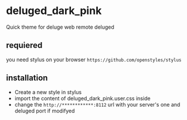 # deluged_dark_pink
Quick theme for deluge web remote deluged

## requiered
you need stylus on your browser 
``https://github.com/openstyles/stylus``

## installation
- Create a new style in stylus
- import the content of deluged_dark_pink.user.css inside
- change the ``http://************:8112`` url with your server's one and deluged port if modifyed
